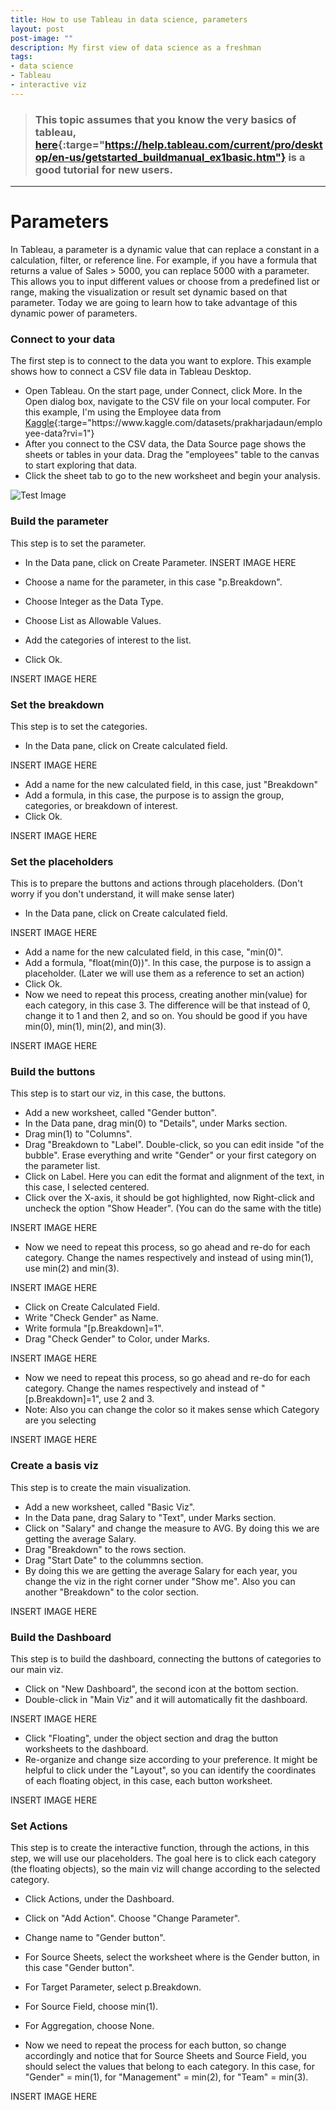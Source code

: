 ```yaml
---
title: How to use Tableau in data science, parameters
layout: post
post-image: ""
description: My first view of data science as a freshman
tags:
- data science
- Tableau
- interactive viz
---
```

> ### This topic assumes that you know the very basics of tableau, [here](https://help.tableau.com/current/pro/desktop/en-us/getstarted_buildmanual_ex1basic.htm){:targe="https://help.tableau.com/current/pro/desktop/en-us/getstarted_buildmanual_ex1basic.htm"} is a good tutorial for new users.
---

# Parameters
In Tableau, a parameter is a dynamic value that can replace a constant in a calculation, filter, or reference line. For example, if you have a formula that returns a value of Sales > 5000, you can replace 5000 with a parameter. This allows you to input different values or choose from a predefined list or range, making the visualization or result set dynamic based on that parameter.
Today we are going to learn how to take advantage of this dynamic power of parameters.

### Connect to your data
The first step is to connect to the data you want to explore. This example shows how to connect a CSV file data in Tableau Desktop.<br>
* Open Tableau. On the start page, under Connect, click More. In the Open dialog box, navigate to the CSV file on your local computer. For this example, I'm using the Employee data from [Kaggle]([https://help.tableau.com/current/pro/desktop/en-us/getstarted_buildmanual_ex1basic.htm](https://www.kaggle.com/datasets/prakharjadaun/employee-data?rvi=1)){:targe="https://www.kaggle.com/datasets/prakharjadaun/employee-data?rvi=1"}
* After you connect to the CSV data, the Data Source page shows the sheets or tables in your data. Drag the "employees" table to the canvas to start exploring that data.
* Click the sheet tab to go to the new worksheet and begin your analysis.

![Test Image](/my-blog/assets/images/Screenshot%2023-10-10%at%2.55.59%PM.png])

### Build the parameter
This step is to set the parameter.<be>

* In the Data pane, click on Create Parameter.
INSERT IMAGE HERE

* Choose a name for the parameter, in this case "p.Breakdown".
* Choose Integer as the Data Type.
* Choose List as Allowable Values.
* Add the categories of interest to the list.
* Click Ok.

INSERT IMAGE HERE

### Set the breakdown
This step is to set the categories.<be>

* In the Data pane, click on Create calculated field.

INSERT IMAGE HERE

* Add a name for the new calculated field, in this case, just "Breakdown"
* Add a formula, in this case, the purpose is to assign the group, categories, or breakdown of interest.
* Click Ok.

INSERT IMAGE HERE

### Set the placeholders
This is to prepare the buttons and actions through placeholders. (Don't worry if you don't understand, it will make sense later)<be>

* In the Data pane, click on Create calculated field.

INSERT IMAGE HERE

* Add a name for the new calculated field, in this case, "min(0)".
* Add a formula, "float(min(0))". In this case, the purpose is to assign a placeholder. (Later we will use them as a reference to set an action)
* Click Ok.
* Now we need to repeat this process, creating another min(value) for each category, in this case 3. The difference will be that instead of 0, change it to 1 and then 2, and so on. You should be good if you have min(0), min(1), min(2), and min(3). 

INSERT IMAGE HERE

### Build the buttons
This step is to start our viz, in this case, the buttons.<be>

* Add a new worksheet, called "Gender button".
* In the Data pane, drag min(0) to "Details", under Marks section.
* Drag min(1) to "Columns".
* Drag "Breakdown to "Label". Double-click, so you can edit inside "of the bubble". Erase everything and write "Gender" or your first category on the parameter list.
* Click on Label. Here you can edit the format and alignment of the text, in this case, I selected centered.
* Click over the X-axis, it should be got highlighted, now Right-click and uncheck the option "Show Header". (You can do the same with the title)

INSERT IMAGE HERE

* Now we need to repeat this process, so go ahead and re-do for each category. Change the names respectively and instead of using min(1), use min(2) and min(3).

INSERT IMAGE HERE

* Click on Create Calculated Field.
* Write "Check Gender" as Name.
* Write formula "[p.Breakdown]=1".
* Drag "Check Gender" to Color, under Marks.

INSERT IMAGE HERE

* Now we need to repeat this process, so go ahead and re-do for each category. Change the names respectively and instead of "[p.Breakdown]=1", use 2 and 3.
* Note: Also you can change the color so it makes sense which Category are you selecting

INSERT IMAGE HERE

### Create a basis viz
This step is to create the main visualization.<be>

* Add a new worksheet, called "Basic Viz".
* In the Data pane, drag Salary to "Text", under Marks section.
* Click on "Salary" and change the measure to AVG. By doing this we are getting the average Salary.
* Drag "Breakdown" to the rows section.
* Drag "Start Date" to the colummns section.
* By doing this we are getting the average Salary for each year, you change the viz in the right corner under "Show me". Also you can another "Breakdown" to the color section.
  
INSERT IMAGE HERE

### Build the Dashboard
This step is to build the dashboard, connecting the buttons of categories to our main viz.<be>

* Click on "New Dashboard", the second icon at the bottom section.
* Double-click in "Main Viz" and it will automatically fit the dashboard.

INSERT IMAGE HERE

* Click "Floating", under the object section and drag the button worksheets to the dashboard.
* Re-organize and change size according to your preference. It might be helpful to click under the "Layout", so you can identify the coordinates of each floating object, in this case, each button worksheet.

INSERT IMAGE HERE

### Set Actions
This step is to create the interactive function, through the actions, in this step, we will use our placeholders. The goal here is to click each category (the floating objects), so the main viz will change according to the selected category.<be>

* Click Actions, under the Dashboard.
* Click on "Add Action". Choose "Change Parameter".
* Change name to "Gender button".
* For Source Sheets, select the worksheet where is the Gender button, in this case "Gender button".
* For Target Parameter, select p.Breakdown.
* For Source Field, choose min(1).
* For Aggregation, choose None.
  
* Now we need to repeat the process for each button, so change accordingly and notice that for Source Sheets and Source Field, you should select the values that belong to each category. In this case, for "Gender" = min(1), for "Management" = min(2), for "Team" = min(3).

INSERT IMAGE HERE




